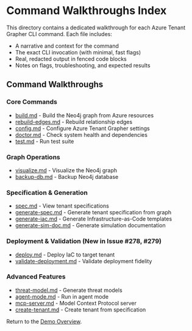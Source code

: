 # Command Walkthroughs Index

This directory contains a dedicated walkthrough for each Azure Tenant Grapher CLI command. Each file includes:

- A narrative and context for the command
- The exact CLI invocation (with minimal, fast flags)
- Real, redacted output in fenced code blocks
- Notes on flags, troubleshooting, and expected results

## Command Walkthroughs

### Core Commands
- [build.md](build.md) - Build the Neo4j graph from Azure resources
- [rebuild-edges.md](rebuild-edges.md) - Rebuild relationship edges
- [config.md](config.md) - Configure Azure Tenant Grapher settings
- [doctor.md](doctor.md) - Check system health and dependencies
- [test.md](test.md) - Run test suite

### Graph Operations
- [visualize.md](visualize.md) - Visualize the Neo4j graph
- [backup-db.md](backup-db.md) - Backup Neo4j database

### Specification & Generation
- [spec.md](spec.md) - View tenant specifications
- [generate-spec.md](generate-spec.md) - Generate tenant specification from graph
- [generate-iac.md](generate-iac.md) - Generate Infrastructure-as-Code templates
- [generate-sim-doc.md](generate-sim-doc.md) - Generate simulation documentation

### Deployment & Validation (New in Issue #278, #279)
- [deploy.md](deploy.md) - Deploy IaC to target tenant
- [validate-deployment.md](validate-deployment.md) - Validate deployment fidelity

### Advanced Features
- [threat-model.md](threat-model.md) - Generate threat models
- [agent-mode.md](agent-mode.md) - Run in agent mode
- [mcp-server.md](mcp-server.md) - Model Context Protocol server
- [create-tenant.md](create-tenant.md) - Create tenant from specification

Return to the [Demo Overview](../overview.md).
